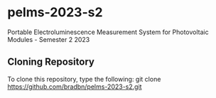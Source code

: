 # pelms-2023-s2
Portable Electroluminescence Measurement System for Photovoltaic Modules - Semester 2 2023

## Cloning Repository
To clone this repository, type the following:
git clone https://github.com/bradbn/pelms-2023-s2.git




